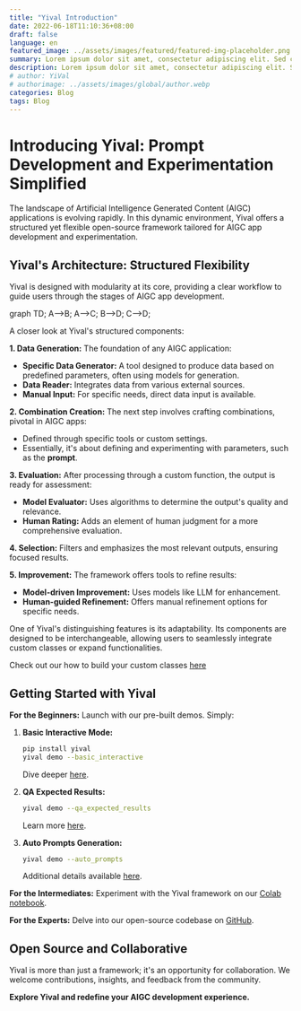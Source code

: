 ```yaml
---
title: "Yival Introduction"
date: 2022-06-18T11:10:36+08:00
draft: false
language: en
featured_image: ../assets/images/featured/featured-img-placeholder.png
summary: Lorem ipsum dolor sit amet, consectetur adipiscing elit. Sed cursus, odio nec venenatis lacinia, lacus lectus varius nisi, in tristique mi purus ut libero.
description: Lorem ipsum dolor sit amet, consectetur adipiscing elit. Sed cursus, odio nec venenatis lacinia, lacus lectus varius nisi, in tristique mi purus ut libero. Vestibulum vel convallis felis. Ut finibus lorem vestibulum lobortis rhoncus.
# author: YiVal
# authorimage: ../assets/images/global/author.webp
categories: Blog
tags: Blog
---
```


# **Introducing Yival: Prompt Development and Experimentation Simplified**

The landscape of Artificial Intelligence Generated Content (AIGC) applications
is evolving rapidly. In this dynamic environment, Yival offers a structured yet
flexible open-source framework tailored for AIGC app development and experimentation.

## **Yival's Architecture: Structured Flexibility**

Yival is designed with modularity at its core, providing a clear workflow to guide
users through the stages of AIGC app development.

<div class="mermaid">
graph TD;
    A-->B;
    A-->C;
    B-->D;
    C-->D;
</div>


A closer look at Yival's structured components:

**1. Data Generation:** The foundation of any AIGC application:

- **Specific Data Generator:** A tool designed to produce data based on predefined
                               parameters, often using models for generation.
- **Data Reader:** Integrates data from various external sources.
- **Manual Input:** For specific needs, direct data input is available.

**2. Combination Creation:** The next step involves crafting combinations,
                             pivotal in AIGC apps:

- Defined through specific tools or custom settings.
- Essentially, it's about defining and experimenting with parameters,
  such as the **prompt**.

**3. Evaluation:** After processing through a custom function, the output is
                   ready for assessment:

- **Model Evaluator:** Uses algorithms to determine the output's quality and relevance.
- **Human Rating:** Adds an element of human judgment for a more comprehensive evaluation.

**4. Selection:** Filters and emphasizes the most relevant outputs, ensuring focused
 results.

**5. Improvement:** The framework offers tools to refine results:

- **Model-driven Improvement:** Uses models like LLM for enhancement.
- **Human-guided Refinement:** Offers manual refinement options for specific needs.

One of Yival's distinguishing features is its adaptability. Its components are
designed to be interchangeable, allowing users to seamlessly integrate custom
classes or expand functionalities.

Check out our how to build your custom classes [here](https://yival.github.io/YiVal/custom_classes/evaluators/)

## **Getting Started with Yival**

**For the Beginners:** Launch with our pre-built demos. Simply:

1. **Basic Interactive Mode:**

   ```bash
   pip install yival
   yival demo --basic_interactive
   ```

   Dive deeper [here](https://yival.github.io/YiVal/basic_interactive_mode/).

2. **QA Expected Results:**

   ```bash
   yival demo --qa_expected_results
   ```

   Learn more [here](https://yival.github.io/YiVal/qa_expected_results/).

3. **Auto Prompts Generation:**

   ```bash
   yival demo --auto_prompts
   ```

   Additional details available [here](https://yival.github.io/YiVal/auto_prompts_generation/).

**For the Intermediates:** Experiment with the Yival framework on our [Colab notebook](https://colab.research.google.com/drive/1tr5s_adAPmI9Mv6Zz97JnTGIh3mGojsi?usp=sharing).

**For the Experts:** Delve into our open-source codebase on [GitHub](https://github.com/YiVal/YiVal/tree/master).

## **Open Source and Collaborative**

Yival is more than just a framework; it's an opportunity for collaboration. We
welcome contributions, insights, and feedback from the community.

**Explore Yival and redefine your AIGC development experience.**
